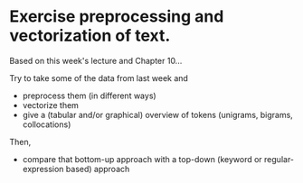 # Exercise preprocessing and vectorization of text.

Based on this week's lecture and Chapter 10...

Try to take some of the data from last week and

- preprocess them (in different ways)
- vectorize them
- give a (tabular and/or graphical) overview of tokens (unigrams, bigrams, collocations)


Then,

- compare that bottom-up approach with a top-down (keyword or regular-expression based) approach
